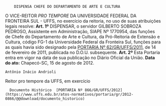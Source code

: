        DISPENSA CHEFE DO DEPARTAMENTO DE ARTE E CULTURA  

 O VICE-REITOR *PRO TEMPORE*  DA UNIVERSIDADE FEDERAL DA FRONTEIRA SUL - UFFS, no exercício da reitoria, no uso de suas atribuições legais resolve:   **Art. 1º**  DISPENSAR, o servidor GILBERTO SOBROZA PEDROSO, Assistente em Administração, SIAPE Nº 1770954, das funções de Chefe do Departamento de Arte e Cultura, da Pró-Reitoria de Extensão e Cultura, código FG-1 da Universidade Federal da Fronteira Sul, funções para as quais havia sido designado pela [PORTARIA Nº 62/GR/UFFS/2011](https://www.uffs.edu.br/atos-normativos/portaria/gr/2011-0062), de 14 de fevereiro de 2011, publicada no D.O.U. subsequente.   **Art. 2º**  Esta Portaria entra em vigor na data de sua publicação no Diário Oficial da União.        **Data do ato:** Chapecó-SC, 15 de agosto de 2012.   
 

    Antônio Inácio Andrioli   
 Reitor pro tempore da UFFS, em exercício 

      Documento Histórico  [PORTARIA Nº 866/GR/UFFS/2012](https://www.uffs.edu.br/atos-normativos/portaria/gr/2012-0866/@@download/documento_historico)     
      